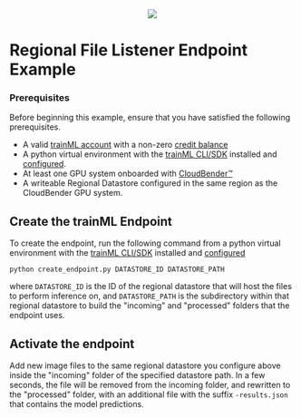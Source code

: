 <div align="center">
  <a href="https://www.trainml.ai/"><img src="https://www.trainml.ai/static/img/trainML-logo-purple.png"></a><br>
</div>

# Regional File Listener Endpoint Example

### Prerequisites

Before beginning this example, ensure that you have satisfied the following prerequisites.

- A valid [trainML account](https://auth.trainml.ai/login?response_type=code&client_id=536hafr05s8qj3ihgf707on4aq&redirect_uri=https://app.trainml.ai/auth/callback) with a non-zero [credit balance](https://docs.trainml.ai/reference/billing-credits/)
- A python virtual environment with the [trainML CLI/SDK](https://github.com/trainML/trainml-cli) installed and [configured](https://docs.trainml.ai/reference/cli-sdk#authentication).
- At least one GPU system onboarded with [CloudBender™](https://docs.trainml.ai/reference/cloudbender/)
- A writeable Regional Datastore configured in the same region as the CloudBender GPU system.

## Create the trainML Endpoint

To create the endpoint, run the following command from a python virtual environment with the [trainML CLI/SDK](https://github.com/trainML/trainml-cli) installed and [configured](https://docs.trainml.ai/reference/cli-sdk#authentication)

```
python create_endpoint.py DATASTORE_ID DATASTORE_PATH
```

where `DATASTORE_ID` is the ID of the regional datastore that will host the files to perform inference on, and `DATASTORE_PATH` is the subdirectory within that regional datastore to build the "incoming" and "processed" folders that the endpoint uses.

## Activate the endpoint

Add new image files to the same regional datastore you configure above inside the "incoming" folder of the specified datastore path.  In a few seconds, the file will be removed from the incoming folder, and rewritten to the "processed" folder, with an additional file with the suffix `-results.json` that contains the model predictions.